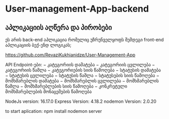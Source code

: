 # User-management-App-backend

## აპლიკაციის აღწერა და პირობები

ეს არის back-end აპლიკაცია რომელიც უზრუნველყოფს შემდეგი front-end აპლიკაციის ბექ-ენდ ლოგიკას;

https://github.com/RevaziKukhianidze/User-Management-App

API Endpoint-ები:
− კატეგორიის დამატება
− კატეგორიის ცვლილება
− კატეგორიის წაშლა
− კატეგორიების სიის წამოღება 
− სტატუსის დამატება
− სტატუსის ცვლილება
− სტატუსის წაშლა
− სტატუსების სიის წამოღება 
− მომხმარებლის დამატება
− მომხმარებლის ცვლილება
− მომხმარებლის წაშლა
− მომხმარებლების სიის წამოღება 
− კონკრეტული მომხმარებლების მონაცემების წამოღება

NodeJs version: 16.17.0
Express Version: 4.18.2
nodemon Version: 2.0.20

to start aplication:
npm install
nodemon server
